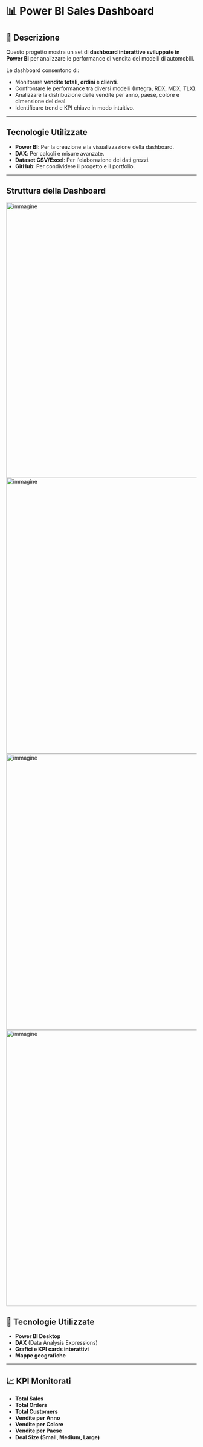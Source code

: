 # 📊 Power BI Sales Dashboard  

## 📌 Descrizione  
Questo progetto mostra un set di **dashboard interattive sviluppate in Power BI** per analizzare le performance di vendita dei modelli di automobili.  

Le dashboard consentono di:  
- Monitorare **vendite totali, ordini e clienti**.  
- Confrontare le performance tra diversi modelli (Integra, RDX, MDX, TLX).  
- Analizzare la distribuzione delle vendite per anno, paese, colore e dimensione del deal.  
- Identificare trend e KPI chiave in modo intuitivo.  

---
## Tecnologie Utilizzate

- **Power BI**: Per la creazione e la visualizzazione della dashboard.
- **DAX**: Per calcoli e misure avanzate.
- **Dataset CSV/Excel**: Per l'elaborazione dei dati grezzi.
- **GitHub**: Per condividere il progetto e il portfolio.

---
## Struttura della Dashboard

<img width="1423" height="727" alt="immagine" src="https://github.com/user-attachments/assets/6d5ea2e0-af71-4f83-9e15-eae549543a1f" />

<img width="1423" height="731" alt="immagine" src="https://github.com/user-attachments/assets/dd43928b-f6d2-45bc-abe8-49efb30c2494" />

<img width="1423" height="730" alt="immagine" src="https://github.com/user-attachments/assets/a162bc59-5641-4d74-9186-ab3bbf686d9a" />

<img width="1423" height="730" alt="immagine" src="https://github.com/user-attachments/assets/58721ea4-81c0-4090-b136-c91340a7df89" />



## 🔧 Tecnologie Utilizzate
- **Power BI Desktop**  
- **DAX** (Data Analysis Expressions)  
- **Grafici e KPI cards interattivi**  
- **Mappe geografiche**  

---

## 📈 KPI Monitorati
- **Total Sales**  
- **Total Orders**  
- **Total Customers**  
- **Vendite per Anno**  
- **Vendite per Colore**  
- **Vendite per Paese**  
- **Deal Size (Small, Medium, Large)**  




